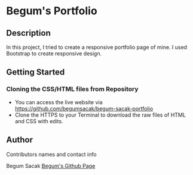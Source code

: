 # Begum's Portfolio

## Description

In this project, I tried to create a responsive portfolio page of mine. I used Bootstrap to create responsive design. 

## Getting Started

### Cloning the CSS/HTML files from Repository

* You can access the live website via https://github.com/begumsacak/begum-sacak-portfolio
* Clone the HTTPS to your Terminal to download the raw files of HTML and CSS with edits. 

## Author

Contributors names and contact info

Begum Sacak
[Begum's Github Page](https://github.com/begumsacak)
